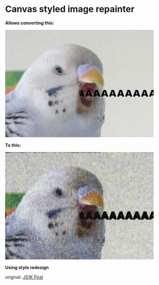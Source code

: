 Canvas styled image repainter
=============================

**Allows converting this:**

![Popugaj](photo_2017-06-04_20-18-54.jpg)

**To this:**

![Rajjakqu](out.png)

**Using style redesign**

original: [JS1K Post](http://js1k.com/2017-magic/details/2895)